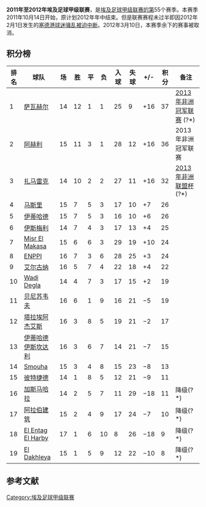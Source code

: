 **2011年至2012年埃及足球甲级联赛**，是[埃及足球甲级联赛的第](../Page/埃及足球甲级联赛.md "wikilink")55个赛季。本赛季2011年10月14日开始，原计划2012年年中结束。但是联赛赛程未过半即因2012年2月1日发生的[塞德港球迷骚乱被迫中断](../Page/塞德港球迷骚乱.md "wikilink")。2012年3月10日，本赛季余下的赛事被取消。

## 积分榜

| 排名 | 球队                                                                              | 场  | 胜  | 平 | 负  | 入球 | 失球 | \+/- | 积分 | 备注                                                                        |
| -- | ------------------------------------------------------------------------------- | -- | -- | - | -- | -- | -- | ---- | -- | ------------------------------------------------------------------------- |
| 1  | [萨瓦赫尔](https://zh.wikipedia.org/wiki/萨瓦赫尔足球俱乐部 "wikilink")                      | 14 | 12 | 1 | 1  | 25 | 9  | \+16 | 37 | [2013年非洲冠军联赛](https://zh.wikipedia.org/wiki/2013年非洲冠军联赛 "wikilink") (?\*) |
| 2  | [阿赫利](../Page/阿赫利体育俱乐部.md "wikilink")                                           | 15 | 11 | 3 | 1  | 28 | 12 | \+16 | 36 | 2013年非洲冠军联赛                                                               |
| 3  | [扎马雷克](https://zh.wikipedia.org/wiki/扎马雷克体育俱乐部 "wikilink")                      | 14 | 10 | 2 | 2  | 27 | 11 | \+16 | 32 | [2013年非洲联盟杯](https://zh.wikipedia.org/wiki/2013年非洲联盟杯 "wikilink") (?\*)   |
| 4  | [马斯里](https://zh.wikipedia.org/wiki/马斯里足球俱乐部 "wikilink")                        | 15 | 7  | 5 | 3  | 17 | 10 | \+7  | 26 |                                                                           |
| 5  | [伊蒂哈德](https://zh.wikipedia.org/wiki/伊蒂哈德 "wikilink")                           | 15 | 7  | 5 | 3  | 16 | 10 | \+6  | 26 |                                                                           |
| 6  | [伊斯梅利](../Page/伊斯梅利体育俱乐部.md "wikilink")                                         | 14 | 7  | 4 | 3  | 17 | 13 | \+4  | 25 |                                                                           |
| 7  | [Misr El Makasa](https://zh.wikipedia.org/wiki/Misr_El_Makasa "wikilink")       | 15 | 6  | 6 | 3  | 29 | 19 | \+10 | 24 |                                                                           |
| 8  | [ENPPI](https://zh.wikipedia.org/wiki/ENPPI足球俱乐部 "wikilink")                    | 16 | 7  | 3 | 6  | 28 | 25 | \+3  | 24 |                                                                           |
| 9  | [艾尔古纳](https://zh.wikipedia.org/wiki/艾尔古纳 "wikilink")                           | 16 | 5  | 7 | 4  | 22 | 18 | \+4  | 22 |                                                                           |
| 10 | [Wadi Degla](https://zh.wikipedia.org/wiki/Wadi_Degla "wikilink")               | 14 | 4  | 7 | 3  | 17 | 15 | \+2  | 19 |                                                                           |
| 11 | [贝尼苏韦夫](https://zh.wikipedia.org/wiki/贝尼苏韦夫 "wikilink")                         | 16 | 6  | 1 | 9  | 16 | 21 | −5   | 19 |                                                                           |
| 12 | [塔拉埃阿杰艾斯](https://zh.wikipedia.org/wiki/塔拉埃阿杰艾斯足球俱乐部 "wikilink")                | 16 | 3  | 8 | 5  | 19 | 21 | −2   | 17 |                                                                           |
| 13 | [伊蒂哈德伊斯坎达利](https://zh.wikipedia.org/wiki/伊蒂哈德伊斯坎达利体育俱乐部 "wikilink")            | 16 | 3  | 6 | 7  | 14 | 21 | −7   | 15 |                                                                           |
| 14 | [Smouha](https://zh.wikipedia.org/wiki/Smouha "wikilink")                       | 15 | 3  | 4 | 8  | 15 | 23 | −8   | 13 |                                                                           |
| 15 | [彼特捷德](../Page/彼特捷德足球俱乐部.md "wikilink")                                         | 14 | 1  | 8 | 5  | 12 | 21 | −9   | 11 |                                                                           |
| 16 | [加斯马哈拉](https://zh.wikipedia.org/wiki/加斯马哈拉足球俱乐部 "wikilink")                    | 14 | 2  | 5 | 7  | 11 | 29 | −18  | 11 | 降级(?\*)                                                                   |
| 17 | [阿拉伯建筑](https://zh.wikipedia.org/wiki/阿拉伯建筑足球俱乐部 "wikilink")                    | 15 | 2  | 4 | 9  | 17 | 24 | −7   | 10 | 降级(?\*)                                                                   |
| 18 | [El Entag El Harby](https://zh.wikipedia.org/wiki/El_Entag_El_Harby "wikilink") | 17 | 1  | 6 | 10 | 8  | 26 | −18  | 9  | 降级(?\*)                                                                   |
| 19 | [El Dakhleya](https://zh.wikipedia.org/wiki/El_Dakhleya "wikilink")             | 15 | 1  | 5 | 9  | 12 | 22 | −10  | 8  | 降级(?\*)                                                                   |

## 参考文献

[Category:埃及足球甲级联赛](https://zh.wikipedia.org/wiki/Category:埃及足球甲级联赛 "wikilink")